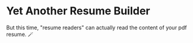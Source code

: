 # Yet Another Resume Builder
But this time, "resume readers" can actually read the content of your pdf resume. 🪄
